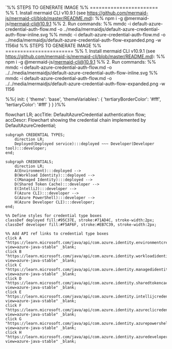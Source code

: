 `%% STEPS TO GENERATE IMAGE
%% =======================
%% 1. Install mermaid CLI v10.9.1 (see https://github.com/mermaid-js/mermaid-cli/blob/master/README.md):
%%    npm i -g @mermaid-js/mermaid-cli@10.9.1
%% 2. Run commands:
%%    mmdc -i default-azure-credential-auth-flow.md -o ../media/mermaidjs/default-azure-credential-auth-flow-inline.svg
%%    mmdc -i default-azure-credential-auth-flow.md -o ../media/mermaidjs/default-azure-credential-auth-flow-expanded.png -w 1156id
%% STEPS TO GENERATE IMAGE
%% =======================
%% 1. Install mermaid CLI v10.9.1 (see https://github.com/mermaid-js/mermaid-cli/blob/master/README.md):
%%    npm i -g @mermaid-js/mermaid-cli@10.9.1
%% 2. Run commands:
%%    mmdc -i default-azure-credential-auth-flow.md -o ../../media/mermaidjs/default-azure-credential-auth-flow-inline.svg
%%    mmdc -i default-azure-credential-auth-flow.md -o ../../media/mermaidjs/default-azure-credential-auth-flow-expanded.png -w 1156

%%{
  init: {
    'theme': 'base',
    'themeVariables': {
      'tertiaryBorderColor': '#fff',
      'tertiaryColor': '#fff'
    }
  }
}%%

flowchart LR;
    accTitle: DefaultAzureCredential authentication flow;
    accDescr: Flowchart showing the credential chain implemented by DefaultAzureCredential;

    subgraph CREDENTIAL TYPES;
        direction LR;
        Deployed(Deployed service):::deployed ~~~ Developer(Developer tool):::developer;
    end;

    subgraph CREDENTIALS;
        direction LR;
        A(Environment):::deployed --> 
        B(Workload Identity):::deployed --> 
        C(Managed Identity):::deployed --> 
        D(Shared Token Cache):::developer --> 
        E(IntelliJ):::developer --> 
        F(Azure CLI):::developer --> 
        G(Azure PowerShell):::developer --> 
        H(Azure Developer CLI):::developer;
    end;

    %% Define styles for credential type boxes
    classDef deployed fill:#95C37E, stroke:#71AD4C, stroke-width:2px;
    classDef developer fill:#F5AF6F, stroke:#EB7C39, stroke-width:2px;

    %% Add API ref links to credential type boxes
    click A "https://learn.microsoft.com/java/api/com.azure.identity.environmentcredential?view=azure-java-stable" _blank;
    click B "https://learn.microsoft.com/java/api/com.azure.identity.workloadidentitycredential?view=azure-java-stable" _blank;
    click C "https://learn.microsoft.com/java/api/com.azure.identity.managedidentitycredential?view=azure-java-stable" _blank;
    click D "https://learn.microsoft.com/java/api/com.azure.identity.sharedtokencachecredential?view=azure-java-stable" _blank;
    click E "https://learn.microsoft.com/java/api/com.azure.identity.intellijcredential?view=azure-java-stable" _blank;
    click F "https://learn.microsoft.com/java/api/com.azure.identity.azureclicredential?view=azure-java-stable" _blank;
    click G "https://learn.microsoft.com/java/api/com.azure.identity.azurepowershellcredential?view=azure-java-stable" _blank;
    click H "https://learn.microsoft.com/java/api/com.azure.identity.azuredeveloperclicredential?view=azure-java-stable" _blank;
```
